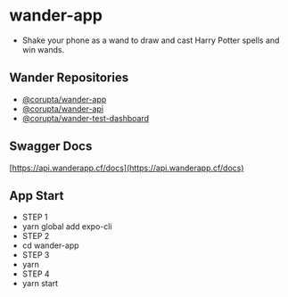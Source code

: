 # wander-app

* Shake your phone as a wand to draw and cast Harry Potter spells and win wands.

## Wander Repositories
* [@corupta/wander-app](https://github.com/corupta/wander-app)
* [@corupta/wander-api](https://github.com/corupta/wander-api)
* [@corupta/wander-test-dashboard](https://github.com/corupta/wander-test-dashboard)
## Swagger Docs
[https://api.wanderapp.cf/docs](https://api.wanderapp.cf/docs)

## App Start
* STEP 1
* yarn global add expo-cli
* STEP 2
* cd wander-app
* STEP 3
* yarn
* STEP 4
* yarn start
